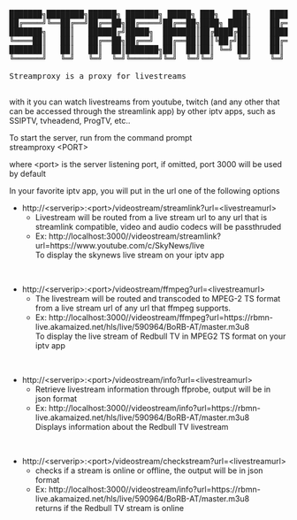 <pre class="fig-ansi" contenteditable="true">███████╗████████╗██████╗ ███████╗ █████╗ ███╗   ███╗    ██████╗ ██████╗  ██████╗ ██╗  ██╗██╗   ██╗
██╔════╝╚══██╔══╝██╔══██╗██╔════╝██╔══██╗████╗ ████║    ██╔══██╗██╔══██╗██╔═══██╗╚██╗██╔╝╚██╗ ██╔╝
███████╗   ██║   ██████╔╝█████╗  ███████║██╔████╔██║    ██████╔╝██████╔╝██║   ██║ ╚███╔╝  ╚████╔╝ 
╚════██║   ██║   ██╔══██╗██╔══╝  ██╔══██║██║╚██╔╝██║    ██╔═══╝ ██╔══██╗██║   ██║ ██╔██╗   ╚██╔╝  
███████║   ██║   ██║  ██║███████╗██║  ██║██║ ╚═╝ ██║    ██║     ██║  ██║╚██████╔╝██╔╝ ██╗   ██║   
╚══════╝   ╚═╝   ╚═╝  ╚═╝╚══════╝╚═╝  ╚═╝╚═╝     ╚═╝    ╚═╝     ╚═╝  ╚═╝ ╚═════╝ ╚═╝  ╚═╝   ╚═╝   <br /><br />Streamproxy is a proxy for livestreams<br /><br /></pre>
<p>with it you can watch livestreams from youtube, twitch (and any other that can be accessed through the streamlink app) by other iptv apps, such as SSIPTV, tvheadend, ProgTV, etc..</p>
<p>To start the server, run from the command prompt<br />streamproxy &lt;PORT&gt;</p>
<p>where &lt;port&gt; is the server listening port, if omitted, port 3000 will be used by default</p>
<p>In your favorite iptv app, you will put in the url one of the following options</p>
<ul>
<li>http://&lt;serverip&gt;:&lt;port&gt;/videostream/streamlink?url=&lt;livestreamurl&gt;
<ul>
<li>Livestream will be routed from a live stream url to any url that is streamlink compatible, video and audio codecs will be passthruded</li>
<li>Ex: http://localhost:3000//videostream/streamlink?url=https://www.youtube.com/c/SkyNews/live<br />To display the skynews live stream on your iptv app</li>
</ul>
</li>
</ul>
<p>&nbsp;</p>
<ul>
<li>http://&lt;serverip&gt;:&lt;port&gt;/videostream/ffmpeg?url=&lt;livestreamurl&gt;
<ul>
<li>The livestream will be routed and transcoded to MPEG-2 TS format from a live stream url of any url that ffmpeg supports.</li>
<li>Ex: http://localhost:3000//videostream/ffmpeg?url=https://rbmn-live.akamaized.net/hls/live/590964/BoRB-AT/master.m3u8<br />To display the live stream of Redbull TV in MPEG2 TS format on your iptv app</li>
</ul>
<p>&nbsp;</p>
</li>
<li>http://&lt;serverip&gt;:&lt;port&gt;/videostream/info?url=&lt;livestreamurl&gt;
<ul>
<li>Retrieve livestream information through ffprobe, output will be in json format</li>
<li>Ex: http://localhost:3000//videostream/info?url=https://rbmn-live.akamaized.net/hls/live/590964/BoRB-AT/master.m3u8<br />Displays information about the Redbull TV livestream</li>
</ul>
<p>&nbsp;</p>
</li>
<li>http://&lt;serverip&gt;:&lt;port&gt;/videostream/checkstream?url=&lt;livestreamurl&gt;
<ul>
<li>checks if a stream is online or offline, the output will be in json format</li>
<li>Ex: http://localhost:3000//videostream/info?url=https://rbmn-live.akamaized.net/hls/live/590964/BoRB-AT/master.m3u8<br />returns if the Redbull TV stream is online</li>
</ul>
</li>
</ul>
